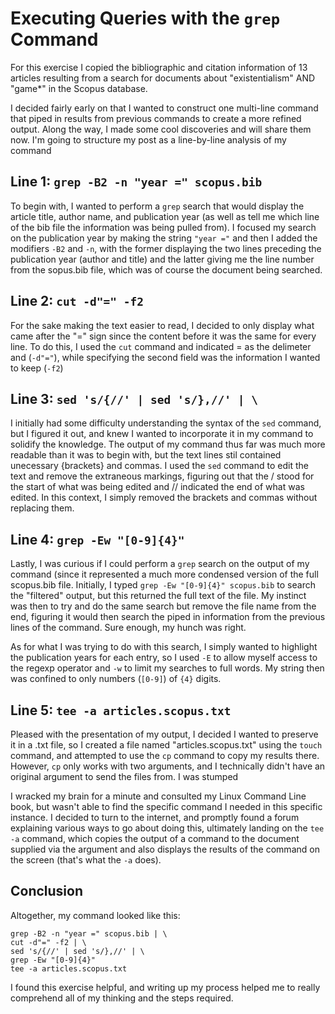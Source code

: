 # Executing Queries with the `grep` Command
For this exercise I copied the bibliographic and citation information of 13 articles resulting from a search 
for documents about "existentialism" AND "game*" in the Scopus database.  

I decided fairly early on that I wanted to construct one multi-line command that piped in results from previous
commands to create a more refined output. Along the way, I made some cool discoveries and will share them now.
I'm going to structure my post as a line-by-line analysis of my command

## Line 1: `grep -B2 -n "year =" scopus.bib`
To begin with, I wanted to perform a `grep` search that would display the article title, author name, and publication
year (as well as tell me which line of the bib file the information was being pulled from). I focused my search on
the publication year by making the string `"year ="` and then I added the modifiers `-B2` and `-n`, with the former 
displaying the two lines preceding the publication year (author and title) and the latter giving me the line number
from the sopus.bib file, which was of course the document being searched.

## Line 2: `cut -d"=" -f2`
For the sake making the text easier to read, I decided to only display what came after the "=" sign since the content
before it was the same for every line. To do this, I used the `cut` command and indicated = as the delimeter and (`-d"="`), 
while specifying the second field was the information I wanted to keep (`-f2`)

## Line 3: `sed 's/{//' | sed 's/},//' | \`
I initially had some difficulty understanding the syntax of the `sed` command, but I figured it out, and knew I wanted
to incorporate it in my command to solidify the knowledge. The output of my command thus far was much more readable than
it was to begin with, but the text lines stil contained unecessary {brackets} and commas. I used the `sed` command to edit
the text and remove the extraneous markings, figuring out that the / stood for the start of what was being edited and // 
indicated the end of what was edited. In this context, I simply removed the brackets and commas without replacing them.

## Line 4: `grep -Ew "[0-9]{4}"`
Lastly, I was curious if I could perform a `grep` search on the output of my command (since it represented a much more condensed
version of the full scopus.bib file. Initially, I typed `grep -Ew "[0-9]{4}" scopus.bib` to search the "filtered" output, but this
returned the full text of the file. My instinct was then to try and do the same search but remove the file name from the end, figuring
it would then search the piped in information from the previous lines of the command. Sure enough, my hunch was right.

As for what I was trying to do with this search, I simply wanted to highlight the publication years for each entry, so I used `-E` to
allow myself access to the regexp operator and `-w` to limit my searches to full words. My string then was confined to only numbers 
(`[0-9]`) of `{4}` digits.

## Line 5: `tee -a articles.scopus.txt`
Pleased with the presentation of my output, I decided I wanted to preserve it in a .txt file, so I created a file named "articles.scopus.txt" 
using the `touch` command, and attempted to use the `cp` command to copy my results there. However, `cp` only works with two arguments, and 
I technically didn't have an original argument to send the files from. I was stumped

I wracked my brain for a minute and consulted my Linux Command Line book, but wasn't able to find the specific command I needed in this specific
instance. I decided to turn to the internet, and promptly found a forum explaining various ways to go about doing this, ultimately 
landing on the `tee -a` command, which copies the output of a command to the document supplied via the argument and also displays
the results of the command on the screen (that's what the `-a` does).

## Conclusion
Altogether, my command looked like this:
```
grep -B2 -n "year =" scopus.bib | \
cut -d"=" -f2 | \
sed 's/{//' | sed 's/},//' | \
grep -Ew "[0-9]{4}"
tee -a articles.scopus.txt
```
I found this exercise helpful, and writing up my process helped me to really comprehend all of my thinking and the steps required.
